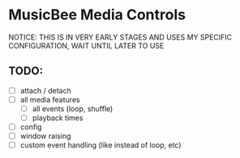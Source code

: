 # MusicBee Media Controls

NOTICE: THIS IS IN VERY EARLY STAGES AND USES MY SPECIFIC CONFIGURATION, WAIT UNTIL LATER TO USE

## TODO:

- [ ] attach / detach
- [ ] all media features
  - [ ] all events (loop, shuffle)
  - [ ] playback times
- [ ] config
- [ ] window raising
- [ ] custom event handling (like instead of loop, etc)
